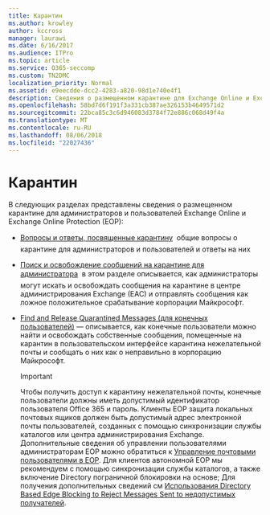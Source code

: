 ```yaml
---
title: Карантин
ms.author: krowley
author: kccross
manager: laurawi
ms.date: 6/16/2017
ms.audience: ITPro
ms.topic: article
ms.service: O365-seccomp
ms.custom: TN2DMC
localization_priority: Normal
ms.assetid: e9eecdde-dcc2-4283-a820-98d1e740e4f1
description: Сведения о размещенном карантине для Exchange Online и Exchange Online Protection.
ms.openlocfilehash: 58bd7d6f191f3a331cb387ae326153b4649571d2
ms.sourcegitcommit: 22bca85c3c6d946083d3784f72e886c068d49f4a
ms.translationtype: MT
ms.contentlocale: ru-RU
ms.lasthandoff: 08/06/2018
ms.locfileid: "22027436"
---
```

# <a name="quarantine"></a>Карантин

В следующих разделах представлены сведения о размещенном карантине для администраторов и пользователей Exchange Online и Exchange Online Protection (EOP):
  
- [Вопросы и ответы, посвященные карантину](quarantine-faq.md)  общие вопросы о карантине для администраторов и пользователей и ответы на них 
    
- [Поиск и освобождение сообщений на карантине для администратора](find-and-release-quarantined-messages-as-an-administrator.md)  в этом разделе описывается, как администраторы могут искать и освобождать сообщения на карантине в центре администрирования Exchange (EAC) и отправлять сообщения как ложное положительное срабатывание корпорации Майкрософт. 
    
- [Find and Release Quarantined Messages (для конечных пользователей)](http://technet.microsoft.com/library/e439b560-827a-4807-abd3-6b861c1ff786.aspx) — описывается, как конечные пользователи можно найти и освобождать собственные сообщения, помещенные на карантин в пользовательском интерфейсе карантина нежелательной почты и сообщать о них как о неправильно в корпорацию Майкрософт. 
    
    > [!IMPORTANT]
    > Чтобы получить доступ к карантину нежелательной почты, конечные пользователи должны иметь допустимый идентификатор пользователя Office 365 и пароль. Клиенты EOP защита локальных почтовых ящиков должен быть допустимый адрес электронной почты пользователей, созданных с помощью синхронизации службы каталогов или центра администрирования Exchange. Дополнительные сведения об управлении пользователями администраторам EOP можно обратиться к [Управление почтовыми пользователями в EOP](eop/manage-mail-users-in-eop.md). Для клиентов автономной EOP мы рекомендуем с помощью синхронизации службы каталогов, а также включение Directory пограничной блокировки на основе; Для получения дополнительных сведений см [Использования Directory Based Edge Blocking to Reject Messages Sent to недопустимых получателей](http://technet.microsoft.com/library/ca7b7416-92ed-40ad-abdb-695be46ea2e4.aspx). 
  
    

